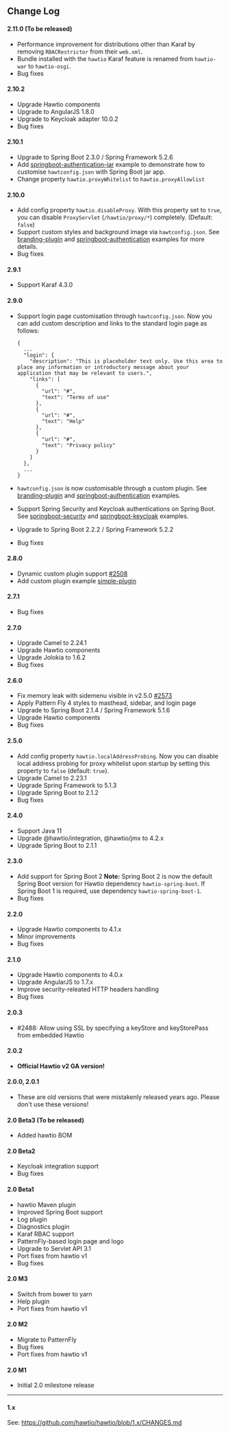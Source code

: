## Change Log

#### 2.11.0 (To be released)

* Performance improvement for distributions other than Karaf by removing `RBACRestrictor` from their `web.xml`.
* Bundle installed with the `hawtio` Karaf feature is renamed from `hawtio-war` to `hawtio-osgi`.
* Bug fixes

#### 2.10.2

* Upgrade Hawtio components
* Upgrade to AngularJS 1.8.0
* Upgrade to Keycloak adapter 10.0.2
* Bug fixes

#### 2.10.1

* Upgrade to Spring Boot 2.3.0 / Spring Framework 5.2.6
* Add [springboot-authentication-jar](examples/springboot-authentication-jar) example to demonstrate how to customise `hawtconfig.json` with Spring Boot jar app.
* Change property `hawtio.proxyWhitelist` to `hawtio.proxyAllowlist`

#### 2.10.0

* Add config property `hawtio.disableProxy`. With this property set to `true`,
  you can disable `ProxyServlet` (`/hawtio/proxy/*`) completely. (Default: `false`)
* Support custom styles and background image via `hawtconfig.json`.
  See [branding-plugin](examples/branding-plugin) and [springboot-authentication](examples/springboot-authentication) examples for more details.
* Bug fixes

#### 2.9.1

* Support Karaf 4.3.0

#### 2.9.0

* Support login page customisation through `hawtconfig.json`.
  Now you can add custom description and links to the standard login page as follows:
  
      {
        ...
        "login": {
          "description": "This is placeholder text only. Use this area to place any information or introductory message about your application that may be relevant to users.",
          "links": [
            {
              "url": "#",
              "text": "Terms of use"
            },
            {
              "url": "#",
              "text": "Help"
            },
            {
              "url": "#",
              "text": "Privacy policy"
            }
          ]
        },
        ...
      }
* `hawtconfig.json` is now customisable through a custom plugin.
  See [branding-plugin](examples/branding-plugin) and [springboot-authentication](examples/springboot-authentication) examples.
* Support Spring Security and Keycloak authentications on Spring Boot.
  See [springboot-security](examples/springboot-security) and [springboot-keycloak](examples/springboot-keycloak) examples.
* Upgrade to Spring Boot 2.2.2 / Spring Framework 5.2.2
* Bug fixes

#### 2.8.0

* Dynamic custom plugin support [#2508](https://github.com/hawtio/hawtio/issues/2508)
* Add custom plugin example [simple-plugin](examples/simple-plugin)

#### 2.7.1

* Bug fixes

#### 2.7.0

* Upgrade Camel to 2.24.1
* Upgrade Hawtio components
* Upgrade Jolokia to 1.6.2
* Bug fixes

#### 2.6.0

* Fix memory leak with sidemenu visible in v2.5.0 [#2573](https://github.com/hawtio/hawtio/issues/2573)
* Apply Pattern Fly 4 styles to masthead, sidebar, and login page
* Upgrade to Spring Boot 2.1.4 / Spring Framework 5.1.6
* Upgrade Hawtio components
* Bug fixes

#### 2.5.0

* Add config property `hawtio.localAddressProbing`. Now you can disable local address probing
  for proxy whitelist upon startup by setting this property to `false` (default: `true`).
* Upgrade Camel to 2.23.1
* Upgrade Spring Framework to 5.1.3
* Upgrade Spring Boot to 2.1.2
* Bug fixes

#### 2.4.0

* Support Java 11
* Upgrade @hawtio/integration, @hawtio/jmx to 4.2.x
* Upgrade Spring Boot to 2.1.1

#### 2.3.0

* Add support for Spring Boot 2
  **Note:** Spring Boot 2 is now the default Spring Boot version for Hawtio dependency `hawtio-spring-boot`.
  If Spring Boot 1 is required, use dependency `hawtio-spring-boot-1`.
* Bug fixes

#### 2.2.0

* Upgrade Hawtio components to 4.1.x
* Minor improvements
* Bug fixes

#### 2.1.0

* Upgrade Hawtio components to 4.0.x
* Upgrade AngularJS to 1.7.x
* Improve security-releated HTTP headers handling
* Bug fixes

#### 2.0.3

- #2488: Allow using SSL by specifying a keyStore and keyStorePass from embedded Hawtio

#### 2.0.2

* **Official Hawtio v2 GA version!**

#### 2.0.0, 2.0.1

* These are old versions that were mistakenly released years ago. Please don't use these versions!

#### 2.0 Beta3 (To be released)

* Added hawtio BOM

#### 2.0 Beta2

* Keycloak integration support
* Bug fixes

#### 2.0 Beta1

* hawtio Maven plugin
* Improved Spring Boot support
* Log plugin
* Diagnostics plugin
* Karaf RBAC support
* PatternFly-based login page and logo
* Upgrade to Servlet API 3.1
* Port fixes from hawtio v1
* Bug fixes

#### 2.0 M3

* Switch from bower to yarn
* Help plugin
* Port fixes from hawtio v1

#### 2.0 M2

* Migrate to PatternFly
* Bug fixes
* Port fixes from hawtio v1

#### 2.0 M1

* Initial 2.0 milestone release

-----

#### 1.x

See: https://github.com/hawtio/hawtio/blob/1.x/CHANGES.md
